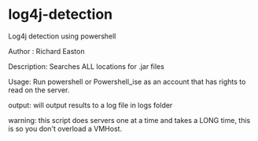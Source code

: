 # log4j-detection
Log4j detection using powershell


Author : Richard Easton

Description: Searches ALL locations for .jar files

Usage: Run powershell or Powershell_ise as an account that has rights to read on the server.

output: will output results to a log file in logs folder


warning: this script does servers one at a time and takes a LONG time, this is so you don't overload a VMHost.


